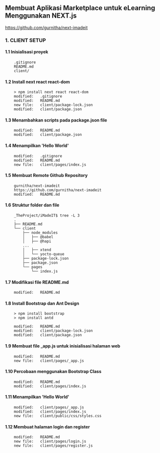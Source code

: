 ## Membuat Aplikasi Marketplace untuk eLearning Menggunakan NEXT.js

https://github.com/gurnitha/next-imadeit

### 1. CLIENT SETUP 

#### 1.1 Inisialisasi proyek

        .gitignore
        README.md
        client/

#### 1.2 Install next react react-dom

        > npm install next react react-dom
        modified:   .gitignore
        modified:   README.md
        new file:   client/package-lock.json
        modified:   client/package.json

#### 1.3 Menambahkan scripts pada package.json file

        modified:   README.md
        modified:   client/package.json

#### 1.4 Menampilkan 'Hello World'

        modified:   .gitignore
        modified:   README.md
        new file:   client/pages/index.js

#### 1.5 Membuat Remote Github Repository

        gurnitha/next-imadeit
        https://github.com/gurnitha/next-imadeit
        modified:   README.md

#### 1.6 Struktur folder dan file

        _TheProject/iMadeIT$ tree -L 3
        .
        ├── README.md
        └── client
            ├── node_modules
            │   ├── @babel
            │   ├── @hapi
            ...
            │   ├── xtend
            │   └── yocto-queue
            ├── package-lock.json
            ├── package.json
            └── pages
                └── index.js

#### 1.7 Modifikasi file README.md 

        modified:   README.md


#### 1.8 Install Bootstrap dan Ant Design 

        > npm install bootstrap
        > npm install antd

        modified:   README.md
        modified:   client/package-lock.json
        modified:   client/package.json

#### 1.9 Membuat file _app.js untuk inisialisasi halaman web

        modified:   README.md
        new file:   client/pages/_app.js

#### 1.10 Percobaan menggunakan Bootstrap Class

        modified:   README.md
        modified:   client/pages/index.js

#### 1.11 Menampilkan 'Hello World'

        modified:   client/pages/_app.js
        modified:   client/pages/index.js
        new file:   client/public/css/styles.css

#### 1.12 Membuat halaman login dan register

        modified:   README.md
        new file:   client/pages/login.js
        new file:   client/pages/register.js


































































